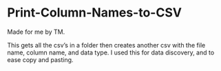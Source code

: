 # Print-Column-Names-to-CSV

Made for me by TM.

This gets all the csv’s in a folder then creates another csv with the file name, column name, and data type. I used this for data discovery, and to ease copy and pasting.
